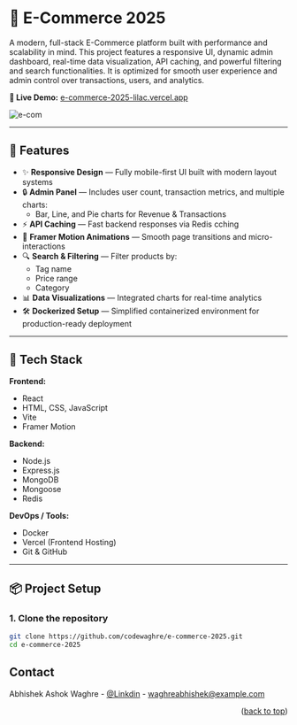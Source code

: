 # 🛒 E-Commerce 2025

A modern, full-stack E-Commerce platform built with performance and scalability in mind. This project features a responsive UI, dynamic admin dashboard, real-time data visualization, API caching, and powerful filtering and search functionalities. It is optimized for smooth user experience and admin control over transactions, users, and analytics.

**🔗 Live Demo:** [e-commerce-2025-lilac.vercel.app](https://e-commerce-2025-lilac.vercel.app/)

![e-com](https://github.com/user-attachments/assets/f9238e40-2391-4c60-a135-8fa8af26ce81)

---

## 🚀 Features

- ✨ **Responsive Design** — Fully mobile-first UI built with modern layout systems
- 🔒 **Admin Panel** — Includes user count, transaction metrics, and multiple charts:
  - Bar, Line, and Pie charts for Revenue & Transactions
- ⚡ **API Caching** — Fast backend responses via Redis cching
- 🧩 **Framer Motion Animations** — Smooth page transitions and micro-interactions
- 🔍 **Search & Filtering** — Filter products by:
  - Tag name
  - Price range
  - Category
- 📊 **Data Visualizations** — Integrated charts for real-time analytics
- 🛠️ **Dockerized Setup** — Simplified containerized environment for production-ready deployment

---

## 🧰 Tech Stack

**Frontend:**
- React
- HTML, CSS, JavaScript
- Vite
- Framer Motion

**Backend:**
- Node.js
- Express.js
- MongoDB
- Mongoose
- Redis

**DevOps / Tools:**
- Docker
- Vercel (Frontend Hosting)
- Git & GitHub

---

## 📦 Project Setup

### 1. Clone the repository

```bash
git clone https://github.com/codewaghre/e-commerce-2025.git
cd e-commerce-2025
```
<!-- CONTACT -->
## Contact

Abhishek Ashok Waghre - [@Linkdin](https://www.linkedin.com/in/waghre-abhishek-b9381522a/) - waghreabhishek@example.com

<p align="right">(<a href="#readme-top">back to top</a>)</p>


